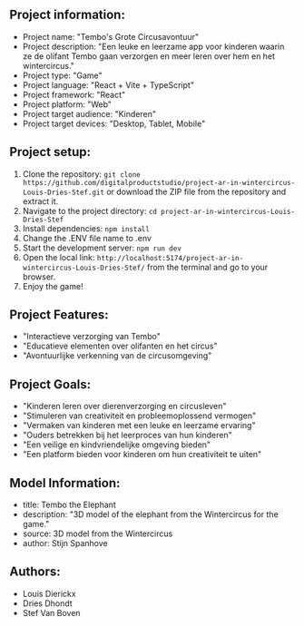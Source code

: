 ## Project information:
- Project name: "Tembo's Grote Circusavontuur"
- Project description: "Een leuke en leerzame app voor kinderen waarin ze de olifant Tembo gaan verzorgen en meer leren over hem en het wintercircus."
- Project type: "Game"
- Project language: "React + Vite + TypeScript"
- Project framework: "React"
- Project platform: "Web"
- Project target audience: "Kinderen"
- Project target devices: "Desktop, Tablet, Mobile"

## Project setup:
1. Clone the repository: `git clone https://github.com/digitalproductstudio/project-ar-in-wintercircus-Louis-Dries-Stef.git`
   or download the ZIP file from the repository and extract it.
2. Navigate to the project directory: `cd project-ar-in-wintercircus-Louis-Dries-Stef`
3. Install dependencies: `npm install`
4. Change the .ENV file name to .env
5. Start the development server: `npm run dev`
6. Open the local link: `http://localhost:5174/project-ar-in-wintercircus-Louis-Dries-Stef/` from the terminal and go to your browser.
7. Enjoy the game!

## Project Features:
- "Interactieve verzorging van Tembo"
- "Educatieve elementen over olifanten en het circus"
- "Avontuurlijke verkenning van de circusomgeving"


## Project Goals:
- "Kinderen leren over dierenverzorging en circusleven"
- "Stimuleren van creativiteit en probleemoplossend vermogen"
- "Vermaken van kinderen met een leuke en leerzame ervaring"
- "Ouders betrekken bij het leerproces van hun kinderen"
- "Een veilige en kindvriendelijke omgeving bieden"
- "Een platform bieden voor kinderen om hun creativiteit te uiten"

## Model Information:
* title:	Tembo the Elephant
* description:	"3D model of the elephant from the Wintercircus for the game."
* source:	3D model from the Wintercircus
* author:	Stijn Spanhove

## Authors:
- Louis Dierickx
- Dries Dhondt
- Stef Van Boven